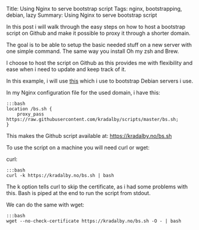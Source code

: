 Title: Using Nginx to serve bootstrap script
Tags: nginx, bootstrapping, debian, lazy
Summary: Using Nginx to serve bootstrap script

In this post i will walk through the easy steps on how to host a bootstrap script on Github and make it possible to proxy it through a shorter domain.

The goal is to be able to setup the basic needed stuff on a new server with one simple command. The same way you install Oh my zsh and Brew.

I choose to host the script on Github as this provides me with flexibility and ease when i need to update and keep track of it.

In this example, i will use [this](https://raw.githubusercontent.com/kradalby/scripts/master/bs.sh) which i use to bootstrap Debian servers i use.

In my Nginx configuration file for the used domain, i have this:

    :::bash
    location /bs.sh {
        proxy_pass https://raw.githubusercontent.com/kradalby/scripts/master/bs.sh;
    }

This makes the Github script available at: https://kradalby.no/bs.sh

To use the script on a machine you will need curl or wget:

curl:

    :::bash
    curl -k https://kradalby.no/bs.sh | bash

The k option tells curl to skip the certificate, as i had some problems with this. Bash is piped at the end to run the script from stdout.

We can do the same with wget:

    :::bash
    wget --no-check-certificate https://kradalby.no/bs.sh -O - | bash
